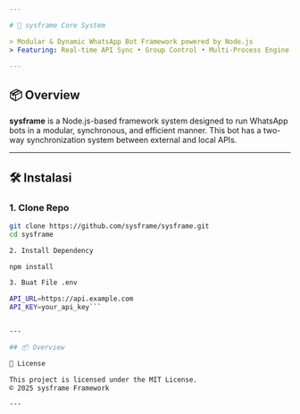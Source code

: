 ```yaml
---

# 🧠 sysframe Core System

> Modular & Dynamic WhatsApp Bot Framework powered by Node.js  
> Featuring: Real-time API Sync • Group Control • Multi-Process Engine • Auto Session Cloning

---
```


## 📦 Overview

**sysframe** is a Node.js-based framework system designed to run WhatsApp bots in a modular, synchronous, and efficient manner. This bot has a two-way synchronization system between external and local APIs.

---


## 🛠️ Instalasi

### 1. Clone Repo

```bash
git clone https://github.com/sysframe/sysframe.git
cd sysframe

2. Install Dependency

npm install

3. Buat File .env

API_URL=https://api.example.com
API_KEY=your_api_key```


---

## 📦 Overview

📄 License

This project is licensed under the MIT License.
© 2025 sysframe Framework

---